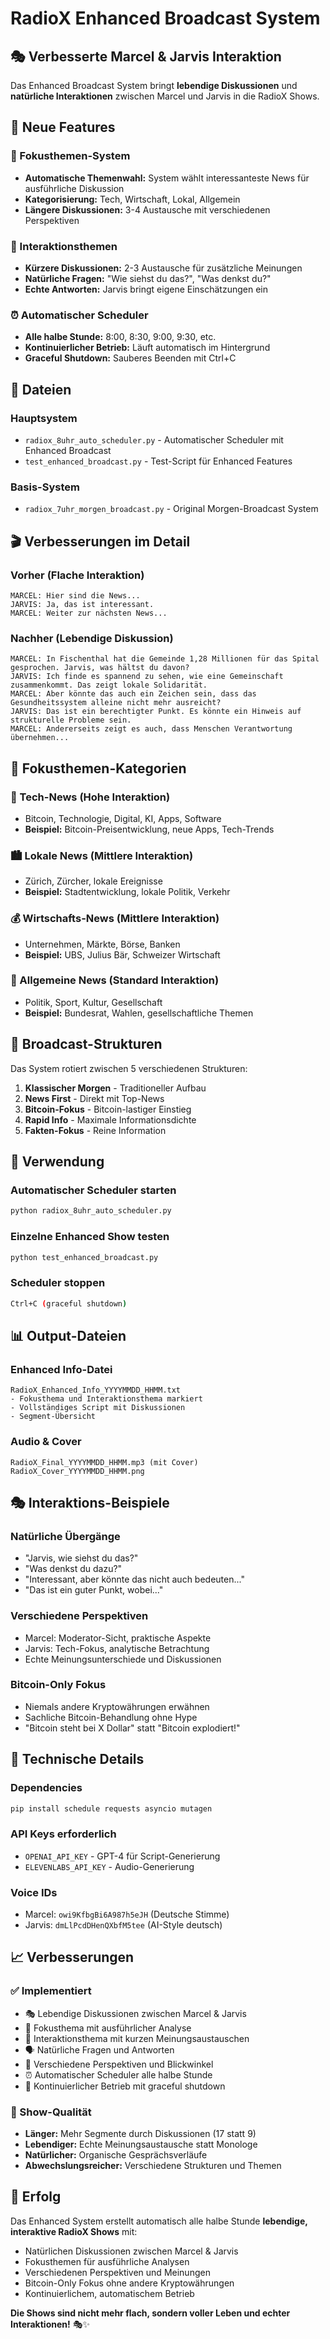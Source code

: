 # RadioX Enhanced Broadcast System

## 🎭 Verbesserte Marcel & Jarvis Interaktion

Das Enhanced Broadcast System bringt **lebendige Diskussionen** und **natürliche Interaktionen** zwischen Marcel und Jarvis in die RadioX Shows.

## 🚀 Neue Features

### 🎯 Fokusthemen-System
- **Automatische Themenwahl:** System wählt interessanteste News für ausführliche Diskussion
- **Kategorisierung:** Tech, Wirtschaft, Lokal, Allgemein
- **Längere Diskussionen:** 3-4 Austausche mit verschiedenen Perspektiven

### 💬 Interaktionsthemen
- **Kürzere Diskussionen:** 2-3 Austausche für zusätzliche Meinungen
- **Natürliche Fragen:** "Wie siehst du das?", "Was denkst du?"
- **Echte Antworten:** Jarvis bringt eigene Einschätzungen ein

### ⏰ Automatischer Scheduler
- **Alle halbe Stunde:** 8:00, 8:30, 9:00, 9:30, etc.
- **Kontinuierlicher Betrieb:** Läuft automatisch im Hintergrund
- **Graceful Shutdown:** Sauberes Beenden mit Ctrl+C

## 📁 Dateien

### Hauptsystem
- `radiox_8uhr_auto_scheduler.py` - Automatischer Scheduler mit Enhanced Broadcast
- `test_enhanced_broadcast.py` - Test-Script für Enhanced Features

### Basis-System
- `radiox_7uhr_morgen_broadcast.py` - Original Morgen-Broadcast System

## 🎬 Verbesserungen im Detail

### Vorher (Flache Interaktion)
```
MARCEL: Hier sind die News...
JARVIS: Ja, das ist interessant.
MARCEL: Weiter zur nächsten News...
```

### Nachher (Lebendige Diskussion)
```
MARCEL: In Fischenthal hat die Gemeinde 1,28 Millionen für das Spital gesprochen. Jarvis, was hältst du davon?
JARVIS: Ich finde es spannend zu sehen, wie eine Gemeinschaft zusammenkommt. Das zeigt lokale Solidarität.
MARCEL: Aber könnte das auch ein Zeichen sein, dass das Gesundheitssystem alleine nicht mehr ausreicht?
JARVIS: Das ist ein berechtigter Punkt. Es könnte ein Hinweis auf strukturelle Probleme sein.
MARCEL: Andererseits zeigt es auch, dass Menschen Verantwortung übernehmen...
```

## 🎯 Fokusthemen-Kategorien

### 🔧 Tech-News (Hohe Interaktion)
- Bitcoin, Technologie, Digital, KI, Apps, Software
- **Beispiel:** Bitcoin-Preisentwicklung, neue Apps, Tech-Trends

### 🏙️ Lokale News (Mittlere Interaktion)  
- Zürich, Zürcher, lokale Ereignisse
- **Beispiel:** Stadtentwicklung, lokale Politik, Verkehr

### 💰 Wirtschafts-News (Mittlere Interaktion)
- Unternehmen, Märkte, Börse, Banken
- **Beispiel:** UBS, Julius Bär, Schweizer Wirtschaft

### 📰 Allgemeine News (Standard Interaktion)
- Politik, Sport, Kultur, Gesellschaft
- **Beispiel:** Bundesrat, Wahlen, gesellschaftliche Themen

## 🎪 Broadcast-Strukturen

Das System rotiert zwischen 5 verschiedenen Strukturen:

1. **Klassischer Morgen** - Traditioneller Aufbau
2. **News First** - Direkt mit Top-News
3. **Bitcoin-Fokus** - Bitcoin-lastiger Einstieg  
4. **Rapid Info** - Maximale Informationsdichte
5. **Fakten-Fokus** - Reine Information

## 🚀 Verwendung

### Automatischer Scheduler starten
```bash
python radiox_8uhr_auto_scheduler.py
```

### Einzelne Enhanced Show testen
```bash
python test_enhanced_broadcast.py
```

### Scheduler stoppen
```bash
Ctrl+C (graceful shutdown)
```

## 📊 Output-Dateien

### Enhanced Info-Datei
```
RadioX_Enhanced_Info_YYYYMMDD_HHMM.txt
- Fokusthema und Interaktionsthema markiert
- Vollständiges Script mit Diskussionen
- Segment-Übersicht
```

### Audio & Cover
```
RadioX_Final_YYYYMMDD_HHMM.mp3 (mit Cover)
RadioX_Cover_YYYYMMDD_HHMM.png
```

## 🎭 Interaktions-Beispiele

### Natürliche Übergänge
- "Jarvis, wie siehst du das?"
- "Was denkst du dazu?"
- "Interessant, aber könnte das nicht auch bedeuten..."
- "Das ist ein guter Punkt, wobei..."

### Verschiedene Perspektiven
- Marcel: Moderator-Sicht, praktische Aspekte
- Jarvis: Tech-Fokus, analytische Betrachtung
- Echte Meinungsunterschiede und Diskussionen

### Bitcoin-Only Fokus
- Niemals andere Kryptowährungen erwähnen
- Sachliche Bitcoin-Behandlung ohne Hype
- "Bitcoin steht bei X Dollar" statt "Bitcoin explodiert!"

## 🔧 Technische Details

### Dependencies
```bash
pip install schedule requests asyncio mutagen
```

### API Keys erforderlich
- `OPENAI_API_KEY` - GPT-4 für Script-Generierung
- `ELEVENLABS_API_KEY` - Audio-Generierung

### Voice IDs
- Marcel: `owi9KfbgBi6A987h5eJH` (Deutsche Stimme)
- Jarvis: `dmLlPcdDHenQXbfM5tee` (AI-Style deutsch)

## 📈 Verbesserungen

### ✅ Implementiert
- 🎭 Lebendige Diskussionen zwischen Marcel & Jarvis
- 🎯 Fokusthema mit ausführlicher Analyse  
- 💬 Interaktionsthema mit kurzen Meinungsaustauschen
- 🗣️ Natürliche Fragen und Antworten
- 🤝 Verschiedene Perspektiven und Blickwinkel
- ⏰ Automatischer Scheduler alle halbe Stunde
- 🔄 Kontinuierlicher Betrieb mit graceful shutdown

### 🎪 Show-Qualität
- **Länger:** Mehr Segmente durch Diskussionen (17 statt 9)
- **Lebendiger:** Echte Meinungsaustausche statt Monologe
- **Natürlicher:** Organische Gesprächsverläufe
- **Abwechslungsreicher:** Verschiedene Strukturen und Themen

## 🎉 Erfolg

Das Enhanced System erstellt automatisch alle halbe Stunde **lebendige, interaktive RadioX Shows** mit:
- Natürlichen Diskussionen zwischen Marcel & Jarvis
- Fokusthemen für ausführliche Analysen
- Verschiedenen Perspektiven und Meinungen
- Bitcoin-Only Fokus ohne andere Kryptowährungen
- Kontinuierlichem, automatischem Betrieb

**Die Shows sind nicht mehr flach, sondern voller Leben und echter Interaktionen!** 🎭✨ 